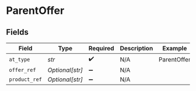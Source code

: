 # ParentOffer


## Fields

| Field              | Type               | Required           | Description        | Example            |
| ------------------ | ------------------ | ------------------ | ------------------ | ------------------ |
| `at_type`          | *str*              | :heavy_check_mark: | N/A                | ParentOffer        |
| `offer_ref`        | *Optional[str]*    | :heavy_minus_sign: | N/A                |                    |
| `product_ref`      | *Optional[str]*    | :heavy_minus_sign: | N/A                |                    |